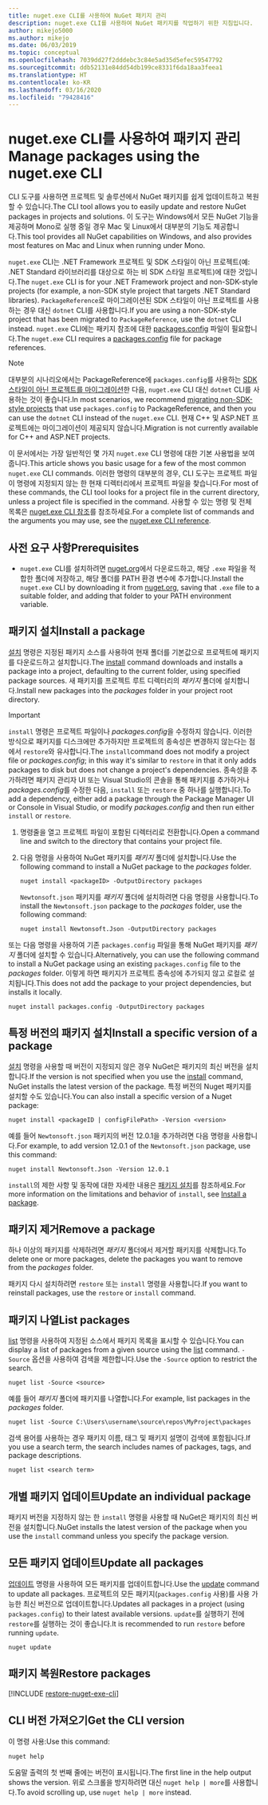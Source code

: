 ```yaml
---
title: nuget.exe CLI를 사용하여 NuGet 패키지 관리
description: nuget.exe CLI를 사용하여 NuGet 패키지를 작업하기 위한 지침입니다.
author: mikejo5000
ms.author: mikejo
ms.date: 06/03/2019
ms.topic: conceptual
ms.openlocfilehash: 7039dd27f2dddebc3c84e5ad35d5efec59547792
ms.sourcegitcommit: ddb52131e84dd54db199ce8331f6da18aa3feea1
ms.translationtype: HT
ms.contentlocale: ko-KR
ms.lasthandoff: 03/16/2020
ms.locfileid: "79428416"
---
```

# <a name="manage-packages-using-the-nugetexe-cli"></a><span data-ttu-id="db30f-103">nuget.exe CLI를 사용하여 패키지 관리</span><span class="sxs-lookup"><span data-stu-id="db30f-103">Manage packages using the nuget.exe CLI</span></span>

<span data-ttu-id="db30f-104">CLI 도구를 사용하면 프로젝트 및 솔루션에서 NuGet 패키지를 쉽게 업데이트하고 복원할 수 있습니다.</span><span class="sxs-lookup"><span data-stu-id="db30f-104">The CLI tool allows you to easily update and restore NuGet packages in projects and solutions.</span></span> <span data-ttu-id="db30f-105">이 도구는 Windows에서 모든 NuGet 기능을 제공하며 Mono로 실행 중일 경우 Mac 및 Linux에서 대부분의 기능도 제공합니다.</span><span class="sxs-lookup"><span data-stu-id="db30f-105">This tool provides all NuGet capabilities on Windows, and also provides most features on Mac and Linux when running under Mono.</span></span>

<span data-ttu-id="db30f-106">`nuget.exe` CLI는 .NET Framework 프로젝트 및 SDK 스타일이 아닌 프로젝트(예: .NET Standard 라이브러리를 대상으로 하는 비 SDK 스타일 프로젝트)에 대한 것입니다.</span><span class="sxs-lookup"><span data-stu-id="db30f-106">The `nuget.exe` CLI is for your .NET Framework project and non-SDK-style projects (for example, a non-SDK style project that targets .NET Standard libraries).</span></span> <span data-ttu-id="db30f-107">`PackageReference`로 마이그레이션된 SDK 스타일이 아닌 프로젝트를 사용하는 경우 대신 `dotnet` CLI를 사용합니다.</span><span class="sxs-lookup"><span data-stu-id="db30f-107">If you are using a non-SDK-style project that has been migrated to `PackageReference`, use the `dotnet` CLI instead.</span></span> <span data-ttu-id="db30f-108">`nuget.exe` CLI에는 패키지 참조에 대한 [packages.config](../reference/packages-config.md) 파일이 필요합니다.</span><span class="sxs-lookup"><span data-stu-id="db30f-108">The `nuget.exe` CLI requires a [packages.config](../reference/packages-config.md) file for package references.</span></span>

> [!NOTE]
> <span data-ttu-id="db30f-109">대부분의 시나리오에서는 PackageReference에 `packages.config`를 사용하는 [SDK 스타일이 아닌 프로젝트를 마이그레이션](../consume-packages/migrate-packages-config-to-package-reference.md)한 다음, `nuget.exe` CLI 대신 `dotnet` CLI를 사용하는 것이 좋습니다.</span><span class="sxs-lookup"><span data-stu-id="db30f-109">In most scenarios, we recommend [migrating non-SDK-style projects](../consume-packages/migrate-packages-config-to-package-reference.md) that use `packages.config` to PackageReference, and then you can use the `dotnet` CLI instead of the `nuget.exe` CLI.</span></span> <span data-ttu-id="db30f-110">현재 C++ 및 ASP.NET 프로젝트에는 마이그레이션이 제공되지 않습니다.</span><span class="sxs-lookup"><span data-stu-id="db30f-110">Migration is not currently available for C++ and ASP.NET projects.</span></span>

<span data-ttu-id="db30f-111">이 문서에서는 가장 일반적인 몇 가지 `nuget.exe` CLI 명령에 대한 기본 사용법을 보여줍니다.</span><span class="sxs-lookup"><span data-stu-id="db30f-111">This article shows you basic usage for a few of the most common `nuget.exe` CLI commands.</span></span> <span data-ttu-id="db30f-112">이러한 명령의 대부분의 경우, CLI 도구는 프로젝트 파일이 명령에 지정되지 않는 한 현재 디렉터리에서 프로젝트 파일을 찾습니다.</span><span class="sxs-lookup"><span data-stu-id="db30f-112">For most of these commands, the CLI tool looks for a project file in the current directory, unless a project file is specified in the command.</span></span> <span data-ttu-id="db30f-113">사용할 수 있는 명령 및 전체 목록은 [nuget.exe CLI 참조](../reference/nuget-exe-cli-reference.md)를 참조하세요.</span><span class="sxs-lookup"><span data-stu-id="db30f-113">For a complete list of commands and the arguments you may use, see the [nuget.exe CLI reference](../reference/nuget-exe-cli-reference.md).</span></span>

## <a name="prerequisites"></a><span data-ttu-id="db30f-114">사전 요구 사항</span><span class="sxs-lookup"><span data-stu-id="db30f-114">Prerequisites</span></span>

- <span data-ttu-id="db30f-115">`nuget.exe` CLI를 설치하려면 [nuget.org](https://dist.nuget.org/win-x86-commandline/latest/nuget.exe)에서 다운로드하고, 해당 `.exe` 파일을 적합한 폴더에 저장하고, 해당 폴더를 PATH 환경 변수에 추가합니다.</span><span class="sxs-lookup"><span data-stu-id="db30f-115">Install the `nuget.exe` CLI by downloading it from [nuget.org](https://dist.nuget.org/win-x86-commandline/latest/nuget.exe), saving that `.exe` file to a suitable folder, and adding that folder to your PATH environment variable.</span></span>

## <a name="install-a-package"></a><span data-ttu-id="db30f-116">패키지 설치</span><span class="sxs-lookup"><span data-stu-id="db30f-116">Install a package</span></span>

<span data-ttu-id="db30f-117">[설치](../reference/cli-reference/cli-ref-install.md) 명령은 지정된 패키지 소스를 사용하여 현재 폴더를 기본값으로 프로젝트에 패키지를 다운로드하고 설치합니다.</span><span class="sxs-lookup"><span data-stu-id="db30f-117">The [install](../reference/cli-reference/cli-ref-install.md) command downloads and installs a package into a project, defaulting to the current folder, using specified package sources.</span></span> <span data-ttu-id="db30f-118">새 패키지를 프로젝트 루트 디렉터리의 *패키지* 폴더에 설치합니다.</span><span class="sxs-lookup"><span data-stu-id="db30f-118">Install new packages into the *packages* folder in your project root directory.</span></span>

> [!IMPORTANT]
> <span data-ttu-id="db30f-119">`install` 명령은 프로젝트 파일이나 *packages.config*을 수정하지 않습니다. 이러한 방식으로 패키지를 디스크에만 추가하지만 프로젝트의 종속성은 변경하지 않는다는 점에서 `restore`와 유사합니다.</span><span class="sxs-lookup"><span data-stu-id="db30f-119">The `install`command does not modify a project file or *packages.config*; in this way it's similar to `restore` in that it only adds packages to disk but does not change a project's dependencies.</span></span> <span data-ttu-id="db30f-120">종속성을 추가하려면 패키지 관리자 UI 또는 Visual Studio의 콘솔을 통해 패키지를 추가하거나 *packages.config*를 수정한 다음, `install` 또는 `restore` 중 하나를 실행합니다.</span><span class="sxs-lookup"><span data-stu-id="db30f-120">To add a dependency, either add a package through the Package Manager UI or Console in Visual Studio, or modify *packages.config* and then run either `install` or `restore`.</span></span>

1. <span data-ttu-id="db30f-121">명령줄을 열고 프로젝트 파일이 포함된 디렉터리로 전환합니다.</span><span class="sxs-lookup"><span data-stu-id="db30f-121">Open a command line and switch to the directory that contains your project file.</span></span>

2. <span data-ttu-id="db30f-122">다음 명령을 사용하여 NuGet 패키지를 *패키지* 폴더에 설치합니다.</span><span class="sxs-lookup"><span data-stu-id="db30f-122">Use the following command to install a NuGet package to the *packages* folder.</span></span>

    ```cli
    nuget install <packageID> -OutputDirectory packages
    ```

    <span data-ttu-id="db30f-123">`Newtonsoft.json` 패키지를 *패키지* 폴더에 설치하려면 다음 명령을 사용합니다.</span><span class="sxs-lookup"><span data-stu-id="db30f-123">To install the `Newtonsoft.json` package to the *packages* folder, use the following command:</span></span>

    ```cli
    nuget install Newtonsoft.Json -OutputDirectory packages
    ```

<span data-ttu-id="db30f-124">또는 다음 명령을 사용하여 기존 `packages.config` 파일을 통해 NuGet 패키지를 *패키지* 폴더에 설치할 수 있습니다.</span><span class="sxs-lookup"><span data-stu-id="db30f-124">Alternatively, you can use the following command to install a NuGet package using an existing `packages.config` file to the *packages* folder.</span></span> <span data-ttu-id="db30f-125">이렇게 하면 패키지가 프로젝트 종속성에 추가되지 않고 로컬로 설치됩니다.</span><span class="sxs-lookup"><span data-stu-id="db30f-125">This does not add the package to your project dependencies, but installs it locally.</span></span>

```cli
nuget install packages.config -OutputDirectory packages
```

## <a name="install-a-specific-version-of-a-package"></a><span data-ttu-id="db30f-126">특정 버전의 패키지 설치</span><span class="sxs-lookup"><span data-stu-id="db30f-126">Install a specific version of a package</span></span>

<span data-ttu-id="db30f-127">[설치](../reference/cli-reference/cli-ref-install.md) 명령을 사용할 때 버전이 지정되지 않은 경우 NuGet은 패키지의 최신 버전을 설치합니다.</span><span class="sxs-lookup"><span data-stu-id="db30f-127">If the version is not specified when you use the [install](../reference/cli-reference/cli-ref-install.md) command, NuGet installs the latest version of the package.</span></span> <span data-ttu-id="db30f-128">특정 버전의 Nuget 패키지를 설치할 수도 있습니다.</span><span class="sxs-lookup"><span data-stu-id="db30f-128">You can also install a specific version of a Nuget package:</span></span>

```cli
nuget install <packageID | configFilePath> -Version <version>
```

<span data-ttu-id="db30f-129">예를 들어 `Newtonsoft.json` 패키지의 버전 12.0.1을 추가하려면 다음 명령을 사용합니다.</span><span class="sxs-lookup"><span data-stu-id="db30f-129">For example, to add version 12.0.1 of the `Newtonsoft.json` package, use this command:</span></span>

```cli
nuget install Newtonsoft.Json -Version 12.0.1
```

<span data-ttu-id="db30f-130">`install`의 제한 사항 및 동작에 대한 자세한 내용은 [패키지 설치](#install-a-package)를 참조하세요.</span><span class="sxs-lookup"><span data-stu-id="db30f-130">For more information on the limitations and behavior of `install`, see [Install a package](#install-a-package).</span></span>

## <a name="remove-a-package"></a><span data-ttu-id="db30f-131">패키지 제거</span><span class="sxs-lookup"><span data-stu-id="db30f-131">Remove a package</span></span>

<span data-ttu-id="db30f-132">하나 이상의 패키지를 삭제하려면 *패키지* 폴더에서 제거할 패키지를 삭제합니다.</span><span class="sxs-lookup"><span data-stu-id="db30f-132">To delete one or more packages, delete the packages you want to remove from the *packages* folder.</span></span>

<span data-ttu-id="db30f-133">패키지 다시 설치하려면 `restore` 또는 `install` 명령을 사용합니다.</span><span class="sxs-lookup"><span data-stu-id="db30f-133">If you want to reinstall packages, use the `restore` or `install` command.</span></span>

## <a name="list-packages"></a><span data-ttu-id="db30f-134">패키지 나열</span><span class="sxs-lookup"><span data-stu-id="db30f-134">List packages</span></span>

<span data-ttu-id="db30f-135">[list](../reference/cli-reference/cli-ref-list.md) 명령을 사용하여 지정된 소스에서 패키지 목록을 표시할 수 있습니다.</span><span class="sxs-lookup"><span data-stu-id="db30f-135">You can display a list of packages from a given source using the [list](../reference/cli-reference/cli-ref-list.md) command.</span></span> <span data-ttu-id="db30f-136">`-Source` 옵션을 사용하여 검색을 제한합니다.</span><span class="sxs-lookup"><span data-stu-id="db30f-136">Use the `-Source` option to restrict the search.</span></span>

```cli
nuget list -Source <source>
```

<span data-ttu-id="db30f-137">예를 들어 *패키지* 폴더에 패키지를 나열합니다.</span><span class="sxs-lookup"><span data-stu-id="db30f-137">For example, list packages in the *packages* folder.</span></span>

```cli
nuget list -Source C:\Users\username\source\repos\MyProject\packages
```

<span data-ttu-id="db30f-138">검색 용어를 사용하는 경우 패키지 이름, 태그 및 패키지 설명이 검색에 포함됩니다.</span><span class="sxs-lookup"><span data-stu-id="db30f-138">If you use a search term, the search includes names of packages, tags, and package descriptions.</span></span>

```cli
nuget list <search term>
```

## <a name="update-an-individual-package"></a><span data-ttu-id="db30f-139">개별 패키지 업데이트</span><span class="sxs-lookup"><span data-stu-id="db30f-139">Update an individual package</span></span>

<span data-ttu-id="db30f-140">패키지 버전을 지정하지 않는 한 `install` 명령을 사용할 때 NuGet은 패키지의 최신 버전을 설치합니다.</span><span class="sxs-lookup"><span data-stu-id="db30f-140">NuGet installs the latest version of the package when you use the `install` command unless you specify the package version.</span></span>

## <a name="update-all-packages"></a><span data-ttu-id="db30f-141">모든 패키지 업데이트</span><span class="sxs-lookup"><span data-stu-id="db30f-141">Update all packages</span></span>

<span data-ttu-id="db30f-142">[업데이트](../reference/cli-reference/cli-ref-update.md) 명령을 사용하여 모든 패키지를 업데이트합니다.</span><span class="sxs-lookup"><span data-stu-id="db30f-142">Use the [update](../reference/cli-reference/cli-ref-update.md) command to update all packages.</span></span> <span data-ttu-id="db30f-143">프로젝트의 모든 패키지(`packages.config` 사용)를 사용 가능한 최신 버전으로 업데이트합니다.</span><span class="sxs-lookup"><span data-stu-id="db30f-143">Updates all packages in a project (using `packages.config`) to their latest available versions.</span></span> <span data-ttu-id="db30f-144">`update`를 실행하기 전에 `restore`를 실행하는 것이 좋습니다.</span><span class="sxs-lookup"><span data-stu-id="db30f-144">It is recommended to run `restore` before running `update`.</span></span>

```cli
nuget update
```

## <a name="restore-packages"></a><span data-ttu-id="db30f-145">패키지 복원</span><span class="sxs-lookup"><span data-stu-id="db30f-145">Restore packages</span></span>

[!INCLUDE [restore-nuget-exe-cli](includes/restore-nuget-exe-cli.md)]

## <a name="get-the-cli-version"></a><span data-ttu-id="db30f-146">CLI 버전 가져오기</span><span class="sxs-lookup"><span data-stu-id="db30f-146">Get the CLI version</span></span>

<span data-ttu-id="db30f-147">이 명령 사용:</span><span class="sxs-lookup"><span data-stu-id="db30f-147">Use this command:</span></span>

```cli
nuget help
```

<span data-ttu-id="db30f-148">도움말 출력의 첫 번째 줄에는 버전이 표시됩니다.</span><span class="sxs-lookup"><span data-stu-id="db30f-148">The first line in the help output shows the version.</span></span> <span data-ttu-id="db30f-149">위로 스크롤을 방지하려면 대신 `nuget help | more`를 사용합니다.</span><span class="sxs-lookup"><span data-stu-id="db30f-149">To avoid scrolling up, use `nuget help | more` instead.</span></span>